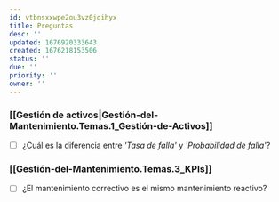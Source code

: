 ```yaml
---
id: vtbnsxxwpe2ou3vz0jqihyx
title: Preguntas
desc: ''
updated: 1676920333643
created: 1676218153506
status: ''
due: ''
priority: ''
owner: ''
---
```


### [[Gestión de activos|Gestión-del-Mantenimiento.Temas.1_Gestión-de-Activos]]
- [ ] ¿Cuál es la diferencia entre _'Tasa de falla'_ y _'Probabilidad de falla'_?

### [[Gestión-del-Mantenimiento.Temas.3_KPIs]]
- [ ] ¿El mantenimiento correctivo es el mismo mantenimiento reactivo?